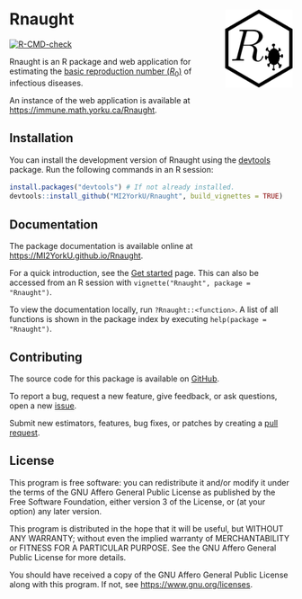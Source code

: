 
<!-- README.md is generated from README.Rmd. Please edit that file. -->

# Rnaught <a href="https://MI2YorkU.github.io/Rnaught"><img src="man/figures/logo.svg" align="right" height="139" alt="Rnaught Logo"></a>

<!-- badges: start -->

[![R-CMD-check](https://github.com/MI2YorkU/Rnaught/actions/workflows/R-CMD-check.yaml/badge.svg)](https://github.com/MI2YorkU/Rnaught/actions/workflows/R-CMD-check.yaml)
<!-- badges: end -->

Rnaught is an R package and web application for estimating the [basic
reproduction number
(*R*<sub>0</sub>)](https://en.wikipedia.org/wiki/Basic_reproduction_number)
of infectious diseases.

An instance of the web application is available at
<https://immune.math.yorku.ca/Rnaught>.

## Installation

You can install the development version of Rnaught using the
[devtools](https://devtools.r-lib.org) package. Run the following
commands in an R session:

``` r
install.packages("devtools") # If not already installed.
devtools::install_github("MI2YorkU/Rnaught", build_vignettes = TRUE)
```

## Documentation

The package documentation is available online at
<https://MI2YorkU.github.io/Rnaught>.

For a quick introduction, see the [Get
started](https://MI2YorkU.github.io/Rnaught/articles/Rnaught.html) page.
This can also be accessed from an R session with
`vignette("Rnaught", package = "Rnaught")`.

To view the documentation locally, run `?Rnaught::<function>`. A list of
all functions is shown in the package index by executing
`help(package = "Rnaught")`.

## Contributing

The source code for this package is available on
[GitHub](https://github.com/MI2YorkU/Rnaught).

To report a bug, request a new feature, give feedback, or ask questions,
open a new [issue](https://github.com/MI2YorkU/Rnaught/issues).

Submit new estimators, features, bug fixes, or patches by creating a
[pull request](https://github.com/MI2YorkU/Rnaught/pulls).

## License

This program is free software: you can redistribute it and/or modify it
under the terms of the GNU Affero General Public License as published by
the Free Software Foundation, either version 3 of the License, or (at
your option) any later version.

This program is distributed in the hope that it will be useful, but
WITHOUT ANY WARRANTY; without even the implied warranty of
MERCHANTABILITY or FITNESS FOR A PARTICULAR PURPOSE. See the GNU Affero
General Public License for more details.

You should have received a copy of the GNU Affero General Public License
along with this program. If not, see <https://www.gnu.org/licenses>.
